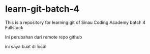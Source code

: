 # learn-git-batch-4

This is a repository for learning git of Sinau Coding Academy batch 4 Fullstack

Ini perubahan dari remote repo github

ini saya buat di local